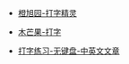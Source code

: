 



- [橙旭园-打字精灵](https://www.coding61.com/typing/html/index/index.html)

- [木芒果-打字](https://mumangguo.gitee.io/typing-cn/)

- [打字练习-无键盘-中英文文章](http://app.cfg-os.com/dazi/)
  
